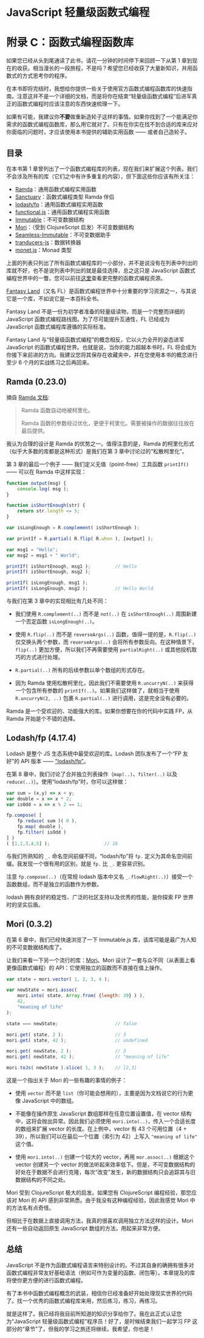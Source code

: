 # JavaScript 轻量级函数式编程
# 附录 C：函数式编程函数库

如果您已经从头到尾通读了此书，请花一分钟的时间停下来回顾一下从第 1 章到现在的收获。相当漫长的一段旅程，不是吗？希望您已经收获了大量新知识，并用函数式的方式思考你的程序。

在本书即将完结时，我想给你提供一些关于使用官方函数式编程函数库的快速指南。注意这并不是一个详细的文档，而是将你在结束“轻量级函数式编程”后进军真正的函数式编程时应该注意的东西快速梳理一下。

如果有可能，我建议你**不要**做重新造轮子这样的事情。如果你找到了一个能满足你需求的函数式编程函数库，那么用它就对了。只有在你实在找不到合适的库来应对你面临的问题时，才应该使用本书提供的辅助实用函数 —— 或者自己造轮子。

## 目录

在本书第 1 章曾列出了一个函数式编程库的列表，现在我们来扩展这个列表。我们不会涉及所有的库（它们之中有许多重复的内容），但下面这些你应该有所关注：

* [Ramda](http://ramdajs.com)：通用函数式编程实用函数
* [Sanctuary](https://github.com/sanctuary-js/sanctuary)：函数式编程类型 Ramda 伴侣
* [lodash/fp](https://github.com/lodash/lodash/wiki/FP-Guide)：通用函数式编程实用函数
* [functional.js](http://functionaljs.com/)：通用函数式编程实用函数
* [Immutable](https://github.com/facebook/immutable-js)：不可变数据结构
* [Mori](https://github.com/swannodette/mori)：（受到 ClojureScript 启发）不可变数据结构
* [Seamless-Immutable](https://github.com/rtfeldman/seamless-immutable)：不可变数据助手
* [tranducers-js](https://github.com/cognitect-labs/transducers-js)：数据转换器
* [monet.js](https://github.com/cwmyers/monet.js)：Monad 类型

上面的列表只列出了所有函数式编程库的一小部分，并不是说没有在列表中列出的库就不好，也不是说列表中列出的就是最佳选择，总之这只是 JavaScript 函数式编程世界中的一瞥。您可以前往[这里](https://github.com/stoeffel/awesome-fp-js)查看更完整的函数式编程资源。

[Fantasy Land](https://github.com/fantasyland/fantasy-land)（又名 FL）是函数式编程世界中十分重要的学习资源之一，与其说它是一个库，不如说它是一本百科全书。

Fantasy Land 不是一份为初学者准备的轻量级读物，而是一个完整而详细的 JavaScript 函数式编程路线图。为了尽可能提升互通性，FL 已经成为 JavaScript 函数式编程库遵循的实际标准。

Fantasy Land 与“轻量级函数式编程”的概念相反，它以火力全开的姿态进军 JavaScript 的函数式编程世界。也就是说，当你的能力超越本书时，FL 将会成为你接下来前进的方向。我建议您将其保存在收藏夹中，并在您使用本书的概念进行至少 6 个月的实战练习之后再回来。

## Ramda (0.23.0)

摘自 [Ramda 文档](http://ramdajs.com/):

> Ramda 函数自动地被柯里化。
>
> Ramda 函数的参数经过优化，更便于柯里化。需要被操作的数据往往放在最后提供。

我认为合理的设计是 Ramda 的优势之一。值得注意的是，Ramda 的柯里化形式（似乎大多数的库都是这种形式）是我们在第 3 章中讨论过的“松散柯里化”。

第 3 章的最后一个例子 —— 我们定义无值（point-free）工具函数 `printIf()` —— 可以在 Ramda 中这样实现：

```js
function output(msg) {
	console.log( msg );
}

function isShortEnough(str) {
	return str.length <= 5;
}

var isLongEnough = R.complement( isShortEnough );

var printIf = R.partial( R.flip( R.when ), [output] );

var msg1 = "Hello";
var msg2 = msg1 + " World";

printIf( isShortEnough, msg1 );			// Hello
printIf( isShortEnough, msg2 );

printIf( isLongEnough, msg1 );
printIf( isLongEnough, msg2 );			// Hello World
```

与我们在第 3 章中的实现相比有几处不同：

* 我们使用 `R.complement(..)` 而不是 `not(..)` 在 `isShortEnough(..)` 周围新建一个否定函数 `isLongEnough(..)`。

* 使用 `R.flip(..)` 而不是 `reverseArgs(..)` 函数，值得一提的是，`R.flip(..)` 仅交换头两个参数，而 `reverseArgs(..)` 会将所有参数反向。在这种情景下，`flip(..)` 更加方便，所以我们不再需要使用 `partialRight(..)` 或其他投机取巧的方式进行处理。

* `R.partial(..)` 所有的后续参数以单个数组的形式存在。

* 因为 Ramda 使用松散柯里化，因此我们不需要使用 `R.uncurryN(..)` 来获得一个包含所有参数的 `printIf(..)`。如果我们这样做了，就相当于使用 `R.uncurryN(2, ..)` 包裹 `R.partial(..)` 进行调用，这是完全没有必要的。

Ramda 是一个受欢迎的、功能强大的库。如果你想要在你的代码中实践 FP，从 Ramda 开始是个不错的选择。

## Lodash/fp (4.17.4)

Lodash 是整个 JS 生态系统中最受欢迎的库。Lodash 团队发布了一个“FP 友好”的 API 版本 —— ["lodash/fp"](https://github.com/lodash/lodash/wiki/FP-Guide)。

在第 8 章中，我们讨论了合并独立列表操作（`map(..)`、`filter(..)` 以及 `reduce(..)`）。使用“lodash/fp”时，你可以这样做：

```js
var sum = (x,y) => x + y;
var double = x => x * 2;
var isOdd = x => x % 2 == 1;

fp.compose( [
	fp.reduce( sum )( 0 ),
	fp.map( double ),
	fp.filter( isOdd )
] )
( [1,2,3,4,5] );					// 18
```

与我们所熟知的 `_.` 命名空间前缀不同，“lodash/fp”将 `fp.` 定义为其命名空间前缀。我发现一个很有用的区别，就是 `fp.` 比 `_.` 更容易识别。

注意 `fp.compose(..)`（在常规 lodash 版本中又名 `_.flowRight(..)`）接受一个函数数组，而不是独立的函数作为参数。

lodash 拥有良好的稳定性、广泛的社区支持以及优秀的性能，是你探索 FP 世界时的坚实后盾。

## Mori (0.3.2)

在第 6 章中，我们已经快速浏览了一下 Immutable.js 库，该库可能是最广为人知的不可变数据结构库了。

让我们来看一下另一个流行的库：[Mori](https://github.com/swannodette/mori)。Mori 设计了一套与众不同（从表面上看更像函数式编程）的 API：它使用独立的函数而不直接在值上操作。

```js
var state = mori.vector( 1, 2, 3, 4 );

var newState = mori.assoc(
	mori.into( state, Array.from( {length: 39} ) ),
	42,
	"meaning of life"
);

state === newState;						// false

mori.get( state, 2 );					// 3
mori.get( state, 42 );					// undefined

mori.get( newState, 2 );				// 3
mori.get( newState, 42 );				// "meaning of life"

mori.toJs( newState ).slice( 1, 3 );	// [2,3]
```

这是一个指出关于 Mori 的一些有趣的事情的例子：

* 使用 `vector` 而不是 `list`（你可能会想用的），主要是因为文档说它的行为更像 JavaScript 中的数组。

* 不能像在操作原生 JavaScript 数组那样在任意位置设置值，在 vector 结构中，这将会抛出异常。因此我们必须使用 `mori.into(..)`，传入一个合适长度的数组来扩展 vector 的长度。在上例中，vector 有 43 个可用位置（4 + 39），所以我们可以在最后一个位置（索引为 42）上写入 `"meaning of life"` 这个值。

* 使用 `mori.into(..)` 创建一个较大的 vector，再用 `mor.assoc(..)` 根据这个 vector 创建另一个 vector 的做法听起来效率低下。但是，不可变数据结构的好处在于数据不会进行克隆，每次“改变”发生，新的数据结构只会追踪其与旧数据结构的不同之处。

Mori 受到 ClojureScript 极大的启发。如果您有 ClojureScript 编程经验，那您应该对 Mori 的 API 感到非常熟悉。由于我没有这种编程经验，因此我感觉 Mori 中的方法名有点奇怪。

但相比于在数据上直接调用方法，我真的很喜欢调用独立方法这样的设计。Mori 还有一些自动返回原生 JavaScript 数组的方法，用起来非常方便。

## 总结

JavaScript 不是作为函数式编程语言来特别设计的。不过其自身的确拥有很多对函数式编程非常友好基础语法（例如可作为变量的函数、闭包等）。本章提及的库将使你更方便的进行函数式编程。

有了本书中函数式编程概念的武装，相信你已经准备好开始处理现实世界的代码了。找一个优秀的函数式编程库来用，然后练习，练习，再练习。

就是这样了。我已经将我目前所知道的知识分享给你了。我在此正式认证您为“JavaScript 轻量级函数式编程”程序员！好了，是时候结束我们一起学习 FP 这部分的“章节”了，但我的学习之旅还将继续。我希望，你也是！
